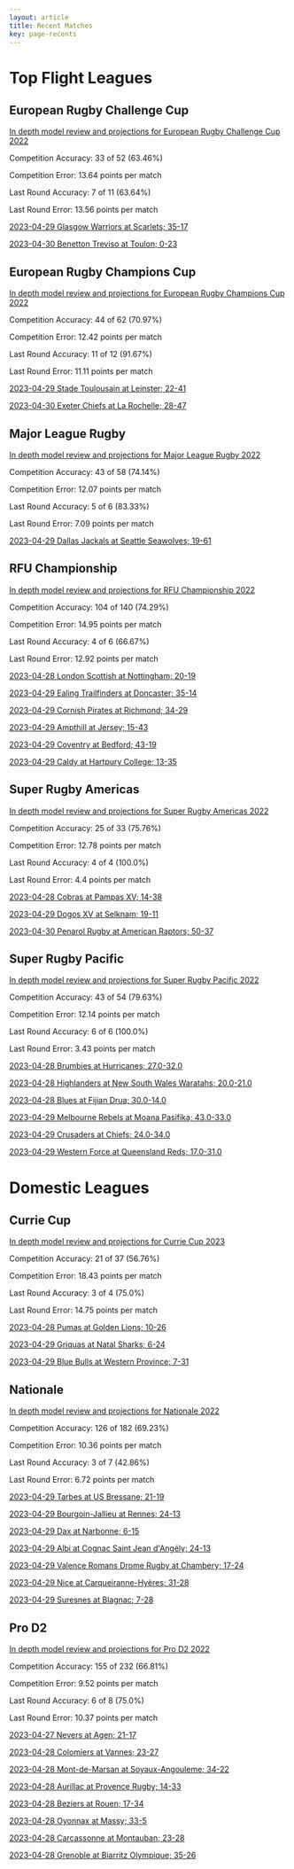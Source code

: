 ```yaml
---  
layout: article  
title: Recent Matches  
key: page-recents  
---
```

# Top Flight Leagues

## European Rugby Challenge Cup


[In depth model review and projections for European Rugby Challenge Cup 2022](comp_files/European_Rugby_Challenge_Cup_2022)

Competition Accuracy: 33 of 52 (63.46%)

Competition Error: 13.64 points per match

Last Round Accuracy: 7 of 11 (63.64%)

Last Round Error: 13.56 points per match

[2023-04-29 Glasgow Warriors at Scarlets; 35-17](reviews//2023-04-29-Scarlets-GlasgowWarriors)

[2023-04-30 Benetton Treviso at Toulon; 0-23](reviews//2023-04-30-Toulon-BenettonTreviso)
## European Rugby Champions Cup


[In depth model review and projections for European Rugby Champions Cup 2022](comp_files/European_Rugby_Champions_Cup_2022)

Competition Accuracy: 44 of 62 (70.97%)

Competition Error: 12.42 points per match

Last Round Accuracy: 11 of 12 (91.67%)

Last Round Error: 11.11 points per match

[2023-04-29 Stade Toulousain at Leinster; 22-41](reviews//2023-04-29-Leinster-StadeToulousain)

[2023-04-30 Exeter Chiefs at La Rochelle; 28-47](reviews//2023-04-30-LaRochelle-ExeterChiefs)
## Major League Rugby


[In depth model review and projections for Major League Rugby 2022](comp_files/Major_League_Rugby_2022)

Competition Accuracy: 43 of 58 (74.14%)

Competition Error: 12.07 points per match

Last Round Accuracy: 5 of 6 (83.33%)

Last Round Error: 7.09 points per match

[2023-04-29 Dallas Jackals at Seattle Seawolves; 19-61](reviews//2023-04-29-SeattleSeawolves-DallasJackals)
## RFU Championship


[In depth model review and projections for RFU Championship 2022](comp_files/RFU_Championship_2022)

Competition Accuracy: 104 of 140 (74.29%)

Competition Error: 14.95 points per match

Last Round Accuracy: 4 of 6 (66.67%)

Last Round Error: 12.92 points per match

[2023-04-28 London Scottish at Nottingham; 20-19](reviews//2023-04-28-Nottingham-LondonScottish)

[2023-04-29 Ealing Trailfinders at Doncaster; 35-14](reviews//2023-04-29-Doncaster-EalingTrailfinders)

[2023-04-29 Cornish Pirates at Richmond; 34-29](reviews//2023-04-29-Richmond-CornishPirates)

[2023-04-29 Ampthill at Jersey; 15-43](reviews//2023-04-29-Jersey-Ampthill)

[2023-04-29 Coventry at Bedford; 43-19](reviews//2023-04-29-Bedford-Coventry)

[2023-04-29 Caldy at Hartpury College; 13-35](reviews//2023-04-29-HartpuryCollege-Caldy)
## Super Rugby Americas


[In depth model review and projections for Super Rugby Americas 2022](comp_files/Super_Rugby_Americas_2022)

Competition Accuracy: 25 of 33 (75.76%)

Competition Error: 12.78 points per match

Last Round Accuracy: 4 of 4 (100.0%)

Last Round Error: 4.4 points per match

[2023-04-28 Cobras at Pampas XV; 14-38](reviews//2023-04-28-PampasXV-Cobras)

[2023-04-29 Dogos XV at Selknam; 19-11](reviews//2023-04-29-Selknam-DogosXV)

[2023-04-30 Penarol Rugby at American Raptors; 50-37](reviews//2023-04-30-AmericanRaptors-PenarolRugby)
## Super Rugby Pacific


[In depth model review and projections for Super Rugby Pacific 2022](comp_files/Super_Rugby_Pacific_2022)

Competition Accuracy: 43 of 54 (79.63%)

Competition Error: 12.14 points per match

Last Round Accuracy: 6 of 6 (100.0%)

Last Round Error: 3.43 points per match

[2023-04-28 Brumbies at Hurricanes; 27.0-32.0](reviews//2023-04-28-Hurricanes-Brumbies)

[2023-04-28 Highlanders at New South Wales Waratahs; 20.0-21.0](reviews//2023-04-28-NewSouthWalesWaratahs-Highlanders)

[2023-04-28 Blues at Fijian Drua; 30.0-14.0](reviews//2023-04-28-FijianDrua-Blues)

[2023-04-29 Melbourne Rebels at Moana Pasifika; 43.0-33.0](reviews//2023-04-29-MoanaPasifika-MelbourneRebels)

[2023-04-29 Crusaders at Chiefs; 24.0-34.0](reviews//2023-04-29-Chiefs-Crusaders)

[2023-04-29 Western Force at Queensland Reds; 17.0-31.0](reviews//2023-04-29-QueenslandReds-WesternForce)
# Domestic Leagues

## Currie Cup


[In depth model review and projections for Currie Cup 2023](comp_files/Currie_Cup_2023)

Competition Accuracy: 21 of 37 (56.76%)

Competition Error: 18.43 points per match

Last Round Accuracy: 3 of 4 (75.0%)

Last Round Error: 14.75 points per match

[2023-04-28 Pumas at Golden Lions; 10-26](reviews//2023-04-28-GoldenLions-Pumas)

[2023-04-29 Griquas at Natal Sharks; 6-24](reviews//2023-04-29-NatalSharks-Griquas)

[2023-04-29 Blue Bulls at Western Province; 7-31](reviews//2023-04-29-WesternProvince-BlueBulls)
## Nationale


[In depth model review and projections for Nationale 2022](comp_files/Nationale_2022)

Competition Accuracy: 126 of 182 (69.23%)

Competition Error: 10.36 points per match

Last Round Accuracy: 3 of 7 (42.86%)

Last Round Error: 6.72 points per match

[2023-04-29 Tarbes at US Bressane; 21-19](reviews//2023-04-29-USBressane-Tarbes)

[2023-04-29 Bourgoin-Jallieu at Rennes; 24-13](reviews//2023-04-29-Rennes-Bourgoin-Jallieu)

[2023-04-29 Dax at Narbonne; 6-15](reviews//2023-04-29-Narbonne-Dax)

[2023-04-29 Albi at Cognac Saint Jean d'Angély; 24-13](reviews//2023-04-29-CognacSaintJeand'Angély-Albi)

[2023-04-29 Valence Romans Drome Rugby at Chambery; 17-24](reviews//2023-04-29-Chambery-ValenceRomansDromeRugby)

[2023-04-29 Nice at Carqueiranne-Hyères; 31-28](reviews//2023-04-29-Carqueiranne-Hyères-Nice)

[2023-04-29 Suresnes at Blagnac; 7-28](reviews//2023-04-29-Blagnac-Suresnes)
## Pro D2


[In depth model review and projections for Pro D2 2022](comp_files/Pro_D2_2022)

Competition Accuracy: 155 of 232 (66.81%)

Competition Error: 9.52 points per match

Last Round Accuracy: 6 of 8 (75.0%)

Last Round Error: 10.37 points per match

[2023-04-27 Nevers at Agen; 21-17](reviews//2023-04-27-Agen-Nevers)

[2023-04-28 Colomiers at Vannes; 23-27](reviews//2023-04-28-Vannes-Colomiers)

[2023-04-28 Mont-de-Marsan at Soyaux-Angouleme; 34-22](reviews//2023-04-28-Soyaux-Angouleme-Mont-de-Marsan)

[2023-04-28 Aurillac at Provence Rugby; 14-33](reviews//2023-04-28-ProvenceRugby-Aurillac)

[2023-04-28 Beziers at Rouen; 17-34](reviews//2023-04-28-Rouen-Beziers)

[2023-04-28 Oyonnax at Massy; 33-5](reviews//2023-04-28-Massy-Oyonnax)

[2023-04-28 Carcassonne at Montauban; 23-28](reviews//2023-04-28-Montauban-Carcassonne)

[2023-04-28 Grenoble at Biarritz Olympique; 35-26](reviews//2023-04-28-BiarritzOlympique-Grenoble)